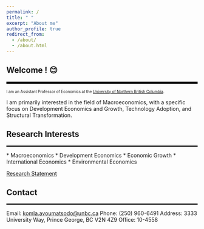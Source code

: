 ```yaml
---
permalink: /
title: " "
excerpt: "About me"
author_profile: true
redirect_from: 
  - /about/
  - /about.html
---
```

## Welcome ! 😊
<hr style="border-top: 5px solid #000;">
<span style="font-size: 10px;">
I am an Assistant Professor of Economics at the <a href="https://www.unbc.ca/" target="_blank">University of Northern British Columbia</a>.
</span>

I am primarily interested in the field of Macroeconomics, with a specific focus on Development Economics and Growth, Technology Adoption, and Structural Transformation.

## Research Interests
<hr style="border-top: 2px solid #000;">
* Macroeconomics
* Development Economics
* Economic Growth
* International Economics
* Environmental Economics
  
<a href="http://avoumatsodo.github.io/files/research_statement.pdf" target="_blank">Research Statement</a>

## Contact
<hr style="border-top: 2px solid #000;">
Email: <a href="mailto:komla.avoumatsodo@unbc.ca">komla.avoumatsodo@unbc.ca</a>  
Phone:  (250) 960-6491  
Address: 3333 University Way, Prince George, BC V2N 4Z9  
Office: 10-4558  

